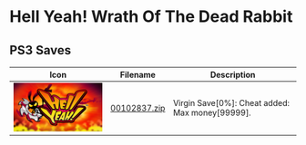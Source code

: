 # Hell Yeah! Wrath Of The Dead Rabbit

## PS3 Saves

| Icon | Filename | Description |
|------|----------|-------------|
| ![Hell Yeah! Wrath Of The Dead Rabbit](ICON0.PNG) | [00102837.zip](00102837.zip) | Virgin Save[0%]: Cheat added: Max money[99999]. |
